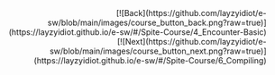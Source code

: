 




<div style="text-align: right;">
[![Back](https://github.com/layzyidiot/e-sw/blob/main/images/course_button_back.png?raw=true)](https://layzyidiot.github.io/e-sw/#/Spite-Course/4_Encounter-Basic)
<div>

<div style="text-align: right;">
[![Next](https://github.com/layzyidiot/e-sw/blob/main/images/course_button_next.png?raw=true)](https://layzyidiot.github.io/e-sw/#/Spite-Course/6_Compiling)
<div>